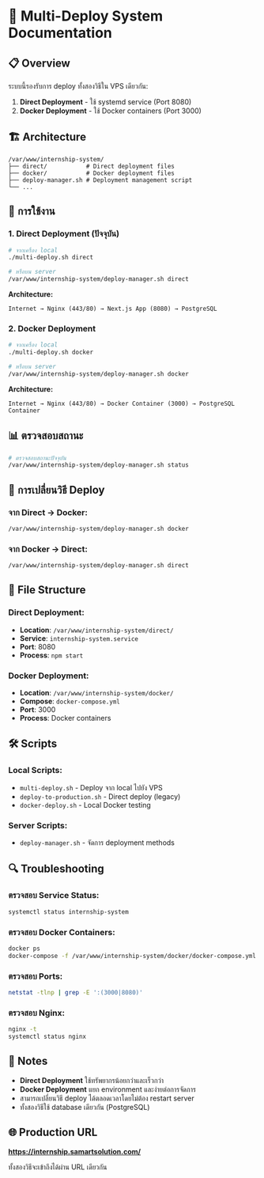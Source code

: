 # 🚀 Multi-Deploy System Documentation

## 📋 Overview

ระบบนี้รองรับการ deploy ทั้งสองวิธีใน VPS เดียวกัน:

1. **Direct Deployment** - ใช้ systemd service (Port 8080)
2. **Docker Deployment** - ใช้ Docker containers (Port 3000)

## 🏗️ Architecture

```
/var/www/internship-system/
├── direct/           # Direct deployment files
├── docker/           # Docker deployment files
├── deploy-manager.sh # Deployment management script
└── ...
```

## 🔧 การใช้งาน

### 1. **Direct Deployment (ปัจจุบัน)**

```bash
# จากเครื่อง local
./multi-deploy.sh direct

# หรือบน server
/var/www/internship-system/deploy-manager.sh direct
```

**Architecture:**
```
Internet → Nginx (443/80) → Next.js App (8080) → PostgreSQL
```

### 2. **Docker Deployment**

```bash
# จากเครื่อง local
./multi-deploy.sh docker

# หรือบน server
/var/www/internship-system/deploy-manager.sh docker
```

**Architecture:**
```
Internet → Nginx (443/80) → Docker Container (3000) → PostgreSQL Container
```

## 📊 ตรวจสอบสถานะ

```bash
# ตรวจสอบสถานะปัจจุบัน
/var/www/internship-system/deploy-manager.sh status
```

## 🔄 การเปลี่ยนวิธี Deploy

### จาก Direct → Docker:
```bash
/var/www/internship-system/deploy-manager.sh docker
```

### จาก Docker → Direct:
```bash
/var/www/internship-system/deploy-manager.sh direct
```

## 📁 File Structure

### Direct Deployment:
- **Location**: `/var/www/internship-system/direct/`
- **Service**: `internship-system.service`
- **Port**: 8080
- **Process**: `npm start`

### Docker Deployment:
- **Location**: `/var/www/internship-system/docker/`
- **Compose**: `docker-compose.yml`
- **Port**: 3000
- **Process**: Docker containers

## 🛠️ Scripts

### Local Scripts:
- `multi-deploy.sh` - Deploy จาก local ไปยัง VPS
- `deploy-to-production.sh` - Direct deploy (legacy)
- `docker-deploy.sh` - Local Docker testing

### Server Scripts:
- `deploy-manager.sh` - จัดการ deployment methods

## 🔍 Troubleshooting

### ตรวจสอบ Service Status:
```bash
systemctl status internship-system
```

### ตรวจสอบ Docker Containers:
```bash
docker ps
docker-compose -f /var/www/internship-system/docker/docker-compose.yml ps
```

### ตรวจสอบ Ports:
```bash
netstat -tlnp | grep -E ':(3000|8080)'
```

### ตรวจสอบ Nginx:
```bash
nginx -t
systemctl status nginx
```

## 📝 Notes

- **Direct Deployment** ใช้ทรัพยากรน้อยกว่าและเร็วกว่า
- **Docker Deployment** แยก environment และง่ายต่อการจัดการ
- สามารถเปลี่ยนวิธี deploy ได้ตลอดเวลาโดยไม่ต้อง restart server
- ทั้งสองวิธีใช้ database เดียวกัน (PostgreSQL)

## 🌐 Production URL

**https://internship.samartsolution.com/**

ทั้งสองวิธีจะเข้าถึงได้ผ่าน URL เดียวกัน

